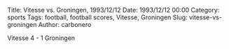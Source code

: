 Title: Vitesse vs. Groningen, 1993/12/12
Date: 1993/12/12 00:00
Category: sports
Tags: football, football scores, Vitesse, Groningen
Slug: vitesse-vs-groningen
Author: carbonero


Vitesse 4 - 1 Groningen

